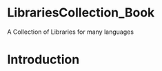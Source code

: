 LibrariesCollection_Book
========================

A Collection of Libraries for many languages

# Introduction
